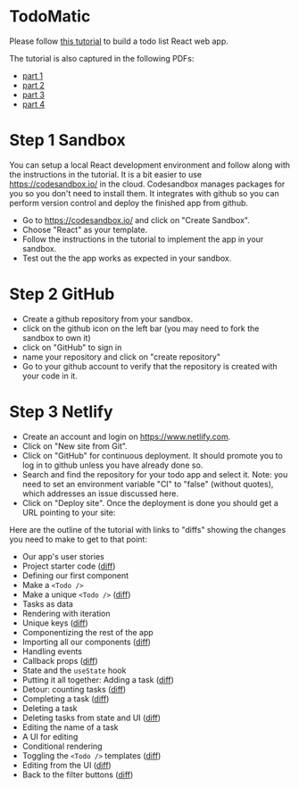# TodoMatic

Please follow [this tutorial](https://developer.mozilla.org/en-US/docs/Learn/Tools_and_testing/Client-side_JavaScript_frameworks/React_todo_list_beginning) to build a todo list React web app.

The tutorial is also captured in the following PDFs:
* [part 1](docs/todomatic_1.pdf)
* [part 2](docs/todomatic_2.pdf)
* [part 3](docs/todomatic_3.pdf)
* [part 4](docs/todomatic_4.pdf)

# Step 1 Sandbox
You can setup a local React development environment and follow along with the instructions in the tutorial. It is a bit easier to use https://codesandbox.io/ in the cloud. Codesandbox manages packages for you so you don't need to install them. It integrates with github so you can perform version control and deploy the finished app from github.
* Go to https://codesandbox.io/ and click on "Create Sandbox".
* Choose "React" as your template.
* Follow the instructions in the tutorial to implement the app in your sandbox.
* Test out the  the app works as expected in your sandbox.

# Step 2 GitHub
* Create a github repository from your sandbox.
* click on the github icon on the left bar (you may need to fork the sandbox to own it)
* click on "GitHub" to sign in
* name your repository and click on "create repository"
* Go to your github account to verify that the repository is created with your code in it.

# Step 3 Netlify
* Create an account and login on https://www.netlify.com.
* Click on "New site from Git".
* Click on "GitHub" for continuous deployment. It should promote you to log in to github unless you have already done so.
* Search and find the repository for your todo app and select it. Note: you need to set an environment variable "CI" to "false" (without quotes), which addresses an issue discussed here.
* Click on "Deploy site". Once the deployment is done you should get a URL pointing to your site:

Here are the outline of the tutorial with links to "diffs" showing the changes you need to make to get to that point:
* Our app's user stories
* Project starter code ([diff](https://github.com/lubaochuan/todomatic/commit/2a9d1c9171b004188ccb932594b5271004a7b747))
* Defining our first component
* Make a `<Todo />`
* Make a unique `<Todo />` ([diff](https://github.com/lubaochuan/todomatic/commit/bbb61664dd2be40ed2f8928ecb599c226f622383))
* Tasks as data
* Rendering with iteration
* Unique keys ([diff](https://github.com/lubaochuan/todomatic/commit/113a50dd4624279563a4362d13d82dd42a48b145))
* Componentizing the rest of the app
* Importing all our components ([diff](https://github.com/lubaochuan/todomatic/commit/fee184cdf19b733b01b3269354e1c117583cf652))
* Handling events
* Callback props ([diff](https://github.com/lubaochuan/todomatic/commit/d2580518ee15caf6a1110afedfd6abb785f7195a))
* State and the `useState` hook
* Putting it all together: Adding a task ([diff](https://github.com/lubaochuan/todomatic/commit/3b127a4407a68aa14bfccf675dfa16ba8ea50912))
* Detour: counting tasks ([diff](https://github.com/lubaochuan/todomatic/commit/841f502fa9c911da1fbc00ac8812374843f09687))
* Completing a task ([diff](https://github.com/lubaochuan/todomatic/commit/6ecb20f25ad6dfead346e28cbd291e508bf8328c))
* Deleting a task
* Deleting tasks from state and UI ([diff](https://github.com/lubaochuan/todomatic/commit/2a4a81421c4eea2237c10aa5cd666e60bbc488cf))
* Editing the name of a task
* A UI for editing
* Conditional rendering
* Toggling the `<Todo />` templates ([diff](https://github.com/lubaochuan/todomatic/commit/fb3c15cb45c20faf123c6d9c22454eabfdd49862))
* Editing from the UI ([diff](https://github.com/lubaochuan/todomatic/commit/cf1c0c9bb50c5e59948e1e6b917a7b23ebfe9a76))
* Back to the filter buttons ([diff](https://github.com/lubaochuan/todomatic/commit/bb9f2adff2c694a962cff5828d746cd6a98f1ae3))
